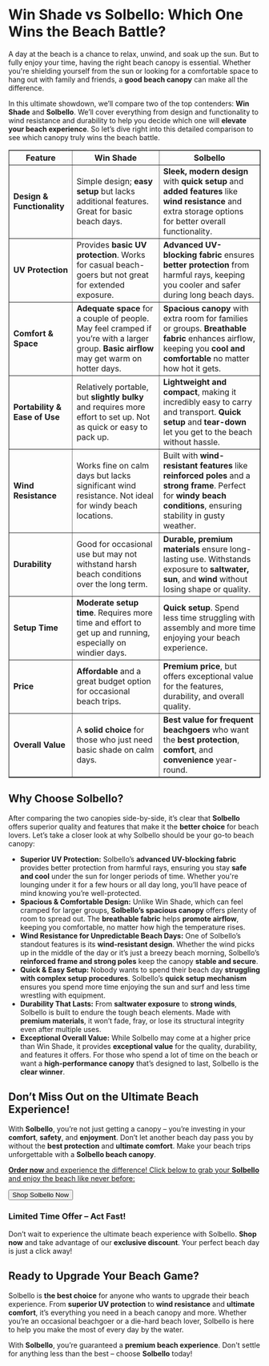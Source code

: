 <h1>Win Shade vs Solbello: Which One Wins the Beach Battle?</h1>
 <p>A day at the beach is a chance to relax, unwind, and soak up the sun. But to fully enjoy your time, having the right beach canopy is essential. Whether you're shielding yourself from the sun or looking for a comfortable space to hang out with family and friends, a <strong>good beach canopy</strong> can make all the difference.</p>
<p>In this ultimate showdown, we’ll compare two of the top contenders: <strong>Win Shade</strong> and <strong>Solbello</strong>. We’ll cover everything from design and functionality to wind resistance and durability to help you decide which one will <strong>elevate your beach experience</strong>. So let’s dive right into this detailed comparison to see which canopy truly wins the beach battle.</p>
<table border="1" cellpadding="10" cellspacing="0">
        <thead>
            <tr>
                <th><strong>Feature</strong></th>
                <th><strong>Win Shade</strong></th>
                <th><strong>Solbello</strong></th>
            </tr>
        </thead>
        <tbody>
            <tr>
                <td><strong>Design & Functionality</strong></td>
                <td>Simple design; <strong>easy setup</strong> but lacks additional features. Great for basic beach days.</td>
                <td><strong>Sleek, modern design</strong> with <strong>quick setup</strong> and <strong>added features</strong> like <strong>wind resistance</strong> and extra storage options for better overall functionality.</td>
            </tr>
            <tr>
                <td><strong>UV Protection</strong></td>
                <td>Provides <strong>basic UV protection</strong>. Works for casual beach-goers but not great for extended exposure.</td>
                <td><strong>Advanced UV-blocking fabric</strong> ensures <strong>better protection</strong> from harmful rays, keeping you cooler and safer during long beach days.</td>
            </tr>
            <tr>
                <td><strong>Comfort & Space</strong></td>
                <td><strong>Adequate space</strong> for a couple of people. May feel cramped if you’re with a larger group. <strong>Basic airflow</strong> may get warm on hotter days.</td>
                <td><strong>Spacious canopy</strong> with extra room for families or groups. <strong>Breathable fabric</strong> enhances airflow, keeping you <strong>cool and comfortable</strong> no matter how hot it gets.</td>
            </tr>
            <tr>
                <td><strong>Portability & Ease of Use</strong></td>
                <td>Relatively portable, but <strong>slightly bulky</strong> and requires more effort to set up. Not as quick or easy to pack up.</td>
                <td><strong>Lightweight and compact</strong>, making it incredibly easy to carry and transport. <strong>Quick setup</strong> and <strong>tear-down</strong> let you get to the beach without hassle.</td>
            </tr>
            <tr>
                <td><strong>Wind Resistance</strong></td>
                <td>Works fine on calm days but lacks significant wind resistance. Not ideal for windy beach locations.</td>
                <td>Built with <strong>wind-resistant features</strong> like <strong>reinforced poles</strong> and a <strong>strong frame</strong>. Perfect for <strong>windy beach conditions</strong>, ensuring stability in gusty weather.</td>
            </tr>
            <tr>
                <td><strong>Durability</strong></td>
                <td>Good for occasional use but may not withstand harsh beach conditions over the long term.</td>
                <td><strong>Durable, premium materials</strong> ensure long-lasting use. Withstands exposure to <strong>saltwater, sun</strong>, and <strong>wind</strong> without losing shape or quality.</td>
            </tr>
            <tr>
                <td><strong>Setup Time</strong></td>
                <td><strong>Moderate setup time</strong>. Requires more time and effort to get up and running, especially on windier days.</td>
                <td><strong>Quick setup</strong>. Spend less time struggling with assembly and more time enjoying your beach experience.</td>
            </tr>
            <tr>
                <td><strong>Price</strong></td>
                <td><strong>Affordable</strong> and a great budget option for occasional beach trips.</td>
                <td><strong>Premium price</strong>, but offers exceptional value for the features, durability, and overall quality.</td>
            </tr>
            <tr>
                <td><strong>Overall Value</strong></td>
                <td>A <strong>solid choice</strong> for those who just need basic shade on calm days.</td>
                <td><strong>Best value for frequent beachgoers</strong> who want the <strong>best protection</strong>, <strong>comfort</strong>, and <strong>convenience</strong> year-round.</td>
            </tr>
        </tbody>
    </table>
<h2>Why Choose Solbello?</h2>
 <p>After comparing the two canopies side-by-side, it’s clear that <strong>Solbello</strong> offers superior quality and features that make it the <strong>better choice</strong> for beach lovers. Let’s take a closer look at why Solbello should be your go-to beach canopy:</p>
<ul>
        <li><strong>Superior UV Protection:</strong> Solbello’s <strong>advanced UV-blocking fabric</strong> provides better protection from harmful rays, ensuring you stay <strong>safe and cool</strong> under the sun for longer periods of time. Whether you're lounging under it for a few hours or all day long, you’ll have peace of mind knowing you’re well-protected.</li>
        <li><strong>Spacious & Comfortable Design:</strong> Unlike Win Shade, which can feel cramped for larger groups, <strong>Solbello’s spacious canopy</strong> offers plenty of room to spread out. The <strong>breathable fabric</strong> helps <strong>promote airflow</strong>, keeping you comfortable, no matter how high the temperature rises.</li>
        <li><strong>Wind Resistance for Unpredictable Beach Days:</strong> One of Solbello’s standout features is its <strong>wind-resistant design</strong>. Whether the wind picks up in the middle of the day or it’s just a breezy beach morning, Solbello’s <strong>reinforced frame and strong poles</strong> keep the canopy <strong>stable and secure</strong>.</li>
        <li><strong>Quick & Easy Setup:</strong> Nobody wants to spend their beach day <strong>struggling with complex setup procedures</strong>. Solbello’s <strong>quick setup mechanism</strong> ensures you spend more time enjoying the sun and surf and less time wrestling with equipment.</li>
        <li><strong>Durability That Lasts:</strong> From <strong>saltwater exposure</strong> to <strong>strong winds</strong>, Solbello is built to endure the tough beach elements. Made with <strong>premium materials</strong>, it won’t fade, fray, or lose its structural integrity even after multiple uses.</li>
        <li><strong>Exceptional Overall Value:</strong> While Solbello may come at a higher price than Win Shade, it provides <strong>exceptional value</strong> for the quality, durability, and features it offers. For those who spend a lot of time on the beach or want a <strong>high-performance canopy</strong> that’s designed to last, Solbello is the <strong>clear winner</strong>.</li>
    </ul>
<h2>Don’t Miss Out on the Ultimate Beach Experience!</h2>
 <p>With <strong>Solbello</strong>, you’re not just getting a canopy – you’re investing in your <strong>comfort</strong>, <strong>safety</strong>, and <strong>enjoyment</strong>. Don’t let another beach day pass you by without the <strong>best protection</strong> and <strong>ultimate comfort</strong>. Make your beach trips unforgettable with a <strong>Solbello beach canopy</strong>.</p>
 <p><a href="https://solbello.com/?ref=wszlstgr"><strong>Order now</strong> and experience the difference! Click below to grab your <strong>Solbello</strong> and enjoy the beach like never before:</a></p>
 <a href="https://solbello.com/?ref=wszlstgr"><button>Shop Solbello Now</button></a>
 <h3>Limited Time Offer – Act Fast!</h3>
 <p>Don’t wait to experience the ultimate beach experience with Solbello. <strong>Shop now</strong> and take advantage of our <strong>exclusive discount</strong>. Your perfect beach day is just a click away!</p>
 <h2>Ready to Upgrade Your Beach Game?</h2>
 <p>Solbello is <strong>the best choice</strong> for anyone who wants to upgrade their beach experience. From <strong>superior UV protection</strong> to <strong>wind resistance</strong> and <strong>ultimate comfort</strong>, it’s everything you need in a beach canopy and more. Whether you’re an occasional beachgoer or a die-hard beach lover, Solbello is here to help you make the most of every day by the water.</p>
 <p>With <strong>Solbello</strong>, you’re guaranteed a <strong>premium beach experience</strong>. Don't settle for anything less than the best – choose <strong>Solbello</strong> today!</p>
</body>
</html>
